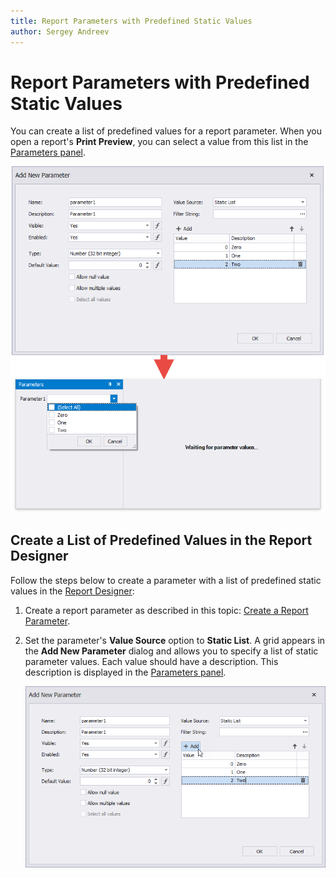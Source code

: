 ```yaml
---
title: Report Parameters with Predefined Static Values
author: Sergey Andreev
---
```


# Report Parameters with Predefined Static Values

You can create a list of predefined values for a report parameter. When you open a report's **Print Preview**, you can select a value from this list in the [Parameters panel](parameters-panel.md).

![Create a report parameter with predefined static values](../../../../images/report-parameter-with-predefined-static-values.png)

## Create a List of Predefined Values in the Report Designer

Follow the steps below to create a parameter with a list of predefined static values in the [Report Designer](../../report-designer-for-winforms.md):

1. Create a report parameter as described in this topic: [Create a Report Parameter](create-a-report-parameter.md).
2. Set the parameter's **Value Source** option to **Static List**. A grid appears in the **Add New Parameter** dialog and allows you to specify a list of static parameter values. Each value should have a description. This description is displayed in the [Parameters panel](parameters-panel.md).

    ![Specify static values for a report parameter](../../../../images/parameter-specify-static-values.png)

